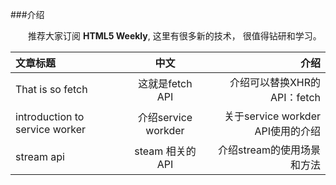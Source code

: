 ###介绍

&emsp;&emsp;推荐大家订阅 **HTML5 Weekly**, 这里有很多新的技术， 很值得钻研和学习。

文章标题 			| 中文 				| 介绍
:----------- | :-----------: | -----------:
That is so fetch	| 	这就是fetch API        | 介绍可以替换XHR的API：fetch |
introduction to service worker | 介绍service workder | 关于service workder API使用的介绍|
stream api | steam 相关的API |介绍stream的使用场景和方法|
